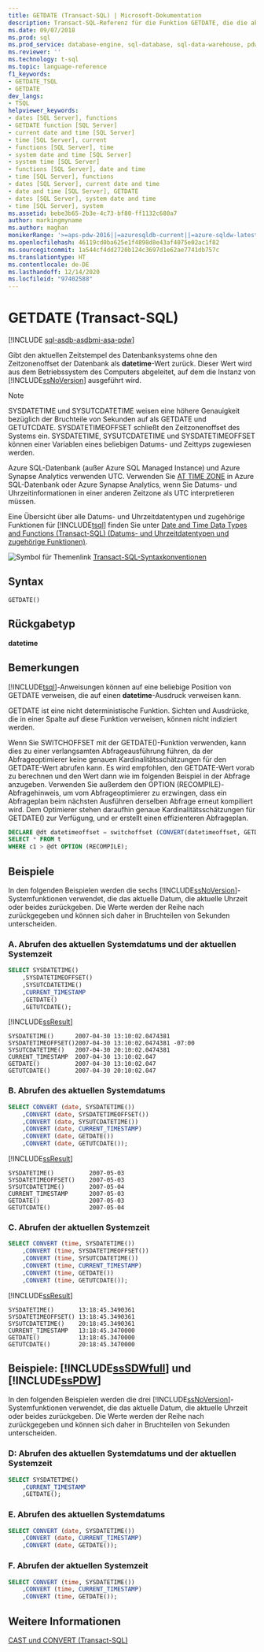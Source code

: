 ```yaml
---
title: GETDATE (Transact-SQL) | Microsoft-Dokumentation
description: Transact-SQL-Referenz für die Funktion GETDATE, die die aktuelle Uhrzeit des Datenbanksystems als datetime-Wert zurückgibt.
ms.date: 09/07/2018
ms.prod: sql
ms.prod_service: database-engine, sql-database, sql-data-warehouse, pdw
ms.reviewer: ''
ms.technology: t-sql
ms.topic: language-reference
f1_keywords:
- GETDATE_TSQL
- GETDATE
dev_langs:
- TSQL
helpviewer_keywords:
- dates [SQL Server], functions
- GETDATE function [SQL Server]
- current date and time [SQL Server]
- time [SQL Server], current
- functions [SQL Server], time
- system date and time [SQL Server]
- system time [SQL Server]
- functions [SQL Server], date and time
- time [SQL Server], functions
- dates [SQL Server], current date and time
- date and time [SQL Server], GETDATE
- dates [SQL Server], system date and time
- time [SQL Server], system
ms.assetid: bebe3b65-2b3e-4c73-bf80-ff1132c680a7
author: markingmyname
ms.author: maghan
monikerRange: '>=aps-pdw-2016||=azuresqldb-current||=azure-sqldw-latest||>=sql-server-2016||>=sql-server-linux-2017||=azuresqldb-mi-current'
ms.openlocfilehash: 46119cd0ba625e1f4898d8e43af4075e02ac1f82
ms.sourcegitcommit: 1a544cf4dd2720b124c3697d1e62ae7741db757c
ms.translationtype: HT
ms.contentlocale: de-DE
ms.lasthandoff: 12/14/2020
ms.locfileid: "97402588"
---
```

# <a name="getdate-transact-sql"></a>GETDATE (Transact-SQL)
[!INCLUDE [sql-asdb-asdbmi-asa-pdw](../../includes/applies-to-version/sql-asdb-asdbmi-asa-pdw.md)]

Gibt den aktuellen Zeitstempel des Datenbanksystems ohne den Zeitzonenoffset der Datenbank als **datetime**-Wert zurück. Dieser Wert wird aus dem Betriebssystem des Computers abgeleitet, auf dem die Instanz von [!INCLUDE[ssNoVersion](../../includes/ssnoversion-md.md)] ausgeführt wird.

> [!NOTE]
>  SYSDATETIME und SYSUTCDATETIME weisen eine höhere Genauigkeit bezüglich der Bruchteile von Sekunden auf als GETDATE und GETUTCDATE. SYSDATETIMEOFFSET schließt den Zeitzonenoffset des Systems ein. SYSDATETIME, SYSUTCDATETIME und SYSDATETIMEOFFSET können einer Variablen eines beliebigen Datums- und Zeittyps zugewiesen werden.

Azure SQL-Datenbank (außer Azure SQL Managed Instance) und Azure Synapse Analytics verwenden UTC. Verwenden Sie [AT TIME ZONE](../../t-sql/queries/at-time-zone-transact-sql.md) in Azure SQL-Datenbank oder Azure Synapse Analytics, wenn Sie Datums- und Uhrzeitinformationen in einer anderen Zeitzone als UTC interpretieren müssen.

 Eine Übersicht über alle Datums- und Uhrzeitdatentypen und zugehörige Funktionen für [!INCLUDE[tsql](../../includes/tsql-md.md)] finden Sie unter [Date and Time Data Types and Functions &#40;Transact-SQL&#41; (Datums- und Uhrzeitdatentypen und zugehörige Funktionen)](../../t-sql/functions/date-and-time-data-types-and-functions-transact-sql.md).

 ![Symbol für Themenlink](../../database-engine/configure-windows/media/topic-link.gif "Symbol für Themenlink") [Transact-SQL-Syntaxkonventionen](../../t-sql/language-elements/transact-sql-syntax-conventions-transact-sql.md)

## <a name="syntax"></a>Syntax

```syntaxsql
GETDATE()
```

## <a name="return-type"></a>Rückgabetyp
 **datetime**

## <a name="remarks"></a>Bemerkungen
 [!INCLUDE[tsql](../../includes/tsql-md.md)]-Anweisungen können auf eine beliebige Position von GETDATE verweisen, die auf einen **datetime**-Ausdruck verweisen kann.

 GETDATE ist eine nicht deterministische Funktion. Sichten und Ausdrücke, die in einer Spalte auf diese Funktion verweisen, können nicht indiziert werden.

 Wenn Sie SWITCHOFFSET mit der GETDATE()-Funktion verwenden, kann dies zu einer verlangsamten Abfrageausführung führen, da der Abfrageoptimierer keine genauen Kardinalitätsschätzungen für den GETDATE-Wert abrufen kann. Es wird empfohlen, den GETDATE-Wert vorab zu berechnen und den Wert dann wie im folgenden Beispiel in der Abfrage anzugeben. Verwenden Sie außerdem den OPTION (RECOMPILE)-Abfragehinweis, um vom Abfrageoptimierer zu erzwingen, dass ein Abfrageplan beim nächsten Ausführen derselben Abfrage erneut kompiliert wird. Dem Optimierer stehen daraufhin genaue Kardinalitätsschätzungen für GETDATE() zur Verfügung, und er erstellt einen effizienteren Abfrageplan.

```sql
DECLARE @dt datetimeoffset = switchoffset (CONVERT(datetimeoffset, GETDATE()), '-04:00');
SELECT * FROM t
WHERE c1 > @dt OPTION (RECOMPILE);
```

## <a name="examples"></a>Beispiele
 In den folgenden Beispielen werden die sechs [!INCLUDE[ssNoVersion](../../includes/ssnoversion-md.md)]-Systemfunktionen verwendet, die das aktuelle Datum, die aktuelle Uhrzeit oder beides zurückgeben. Die Werte werden der Reihe nach zurückgegeben und können sich daher in Bruchteilen von Sekunden unterscheiden.

### <a name="a-getting-the-current-system-date-and-time"></a>A. Abrufen des aktuellen Systemdatums und der aktuellen Systemzeit

```sql
SELECT SYSDATETIME()
    ,SYSDATETIMEOFFSET()
    ,SYSUTCDATETIME()
    ,CURRENT_TIMESTAMP
    ,GETDATE()
    ,GETUTCDATE();
```

 [!INCLUDE[ssResult](../../includes/ssresult-md.md)]

 ```
SYSDATETIME()      2007-04-30 13:10:02.0474381
SYSDATETIMEOFFSET()2007-04-30 13:10:02.0474381 -07:00
SYSUTCDATETIME()   2007-04-30 20:10:02.0474381
CURRENT_TIMESTAMP  2007-04-30 13:10:02.047
GETDATE()          2007-04-30 13:10:02.047
GETUTCDATE()       2007-04-30 20:10:02.047
```

### <a name="b-getting-the-current-system-date"></a>B. Abrufen des aktuellen Systemdatums

```sql
SELECT CONVERT (date, SYSDATETIME())
    ,CONVERT (date, SYSDATETIMEOFFSET())
    ,CONVERT (date, SYSUTCDATETIME())
    ,CONVERT (date, CURRENT_TIMESTAMP)
    ,CONVERT (date, GETDATE())
    ,CONVERT (date, GETUTCDATE());
```

 [!INCLUDE[ssResult](../../includes/ssresult-md.md)]

```
SYSDATETIME()          2007-05-03
SYSDATETIMEOFFSET()    2007-05-03
SYSUTCDATETIME()       2007-05-04
CURRENT_TIMESTAMP      2007-05-03
GETDATE()              2007-05-03
GETUTCDATE()           2007-05-04
```

### <a name="c-getting-the-current-system-time"></a>C. Abrufen der aktuellen Systemzeit

```sql
SELECT CONVERT (time, SYSDATETIME())
    ,CONVERT (time, SYSDATETIMEOFFSET())
    ,CONVERT (time, SYSUTCDATETIME())
    ,CONVERT (time, CURRENT_TIMESTAMP)
    ,CONVERT (time, GETDATE())
    ,CONVERT (time, GETUTCDATE());
```

 [!INCLUDE[ssResult](../../includes/ssresult-md.md)]

```
SYSDATETIME()       13:18:45.3490361
SYSDATETIMEOFFSET() 13:18:45.3490361
SYSUTCDATETIME()    20:18:45.3490361
CURRENT_TIMESTAMP   13:18:45.3470000
GETDATE()           13:18:45.3470000
GETUTCDATE()        20:18:45.3470000
```

## <a name="examples-sssdwfull-and-sspdw"></a>Beispiele: [!INCLUDE[ssSDWfull](../../includes/sssdwfull-md.md)] und [!INCLUDE[ssPDW](../../includes/sspdw-md.md)]
 In den folgenden Beispielen werden die drei [!INCLUDE[ssNoVersion](../../includes/ssnoversion-md.md)]-Systemfunktionen verwendet, die das aktuelle Datum, die aktuelle Uhrzeit oder beides zurückgeben. Die Werte werden der Reihe nach zurückgegeben und können sich daher in Bruchteilen von Sekunden unterscheiden.

### <a name="d-getting-the-current-system-date-and-time"></a>D: Abrufen des aktuellen Systemdatums und der aktuellen Systemzeit

```sql
SELECT SYSDATETIME()
    ,CURRENT_TIMESTAMP
    ,GETDATE();
```

### <a name="e-getting-the-current-system-date"></a>E. Abrufen des aktuellen Systemdatums

```sql
SELECT CONVERT (date, SYSDATETIME())
    ,CONVERT (date, CURRENT_TIMESTAMP)
    ,CONVERT (date, GETDATE());
```

### <a name="f-getting-the-current-system-time"></a>F. Abrufen der aktuellen Systemzeit

```sql
SELECT CONVERT (time, SYSDATETIME())
    ,CONVERT (time, CURRENT_TIMESTAMP)
    ,CONVERT (time, GETDATE());
```

## <a name="see-also"></a>Weitere Informationen
 [CAST und CONVERT &#40;Transact-SQL&#41;](../../t-sql/functions/cast-and-convert-transact-sql.md)
